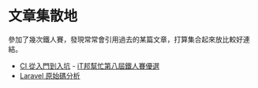# 文章集散地

參加了幾次鐵人賽，發現常常會引用過去的某篇文章，打算集合起來放比較好連結。

* [CI 從入門到入坑](/ironman-intro-of-ci/README.md) - [iT邦幫忙第八屆鐵人賽優選](https://ithelp.ithome.com.tw/ironman/winner-list)
* [Laravel 原始碼分析](/ironman-analyze-laravel/README.md)